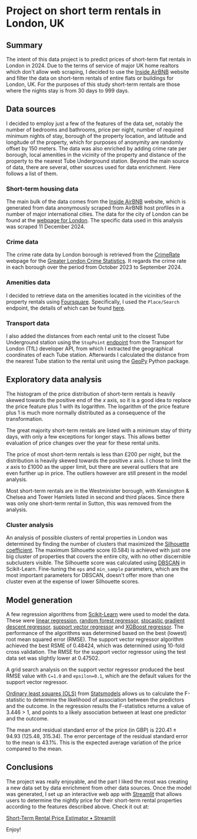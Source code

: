 # Project on short term rentals in London, UK

## Summary

The intent of this data project is to predict prices of short-term flat rentals in London in 2024. Due to the terms of service of major UK home realtors which don't allow web scraping, I decided to use the [Inside AirBNB](https://insideairbnb.com/london/ "https://insideairbnb.com/london/") website and filter the data on short-term rentals of entire flats or buildings for London, UK. For the purposes of this study short-term rentals are those where the nights stay is from 30 days to 999 days.

## Data sources

I decided to employ just a few of the features of the data set, notably the number of bedrooms and bathrooms, price per night, number of required minimum nights of stay, borough of the property location, and latitude and longitude of the property, which for purposes of anonymity are randomly offset by 150 meters. The data was also enriched by adding crime rate per borough, local amenities in the vicinity of the property and distance of the property to the nearest Tube Underground station. Beyond the main source of data, there are several, other sources used for data enrichment. Here follows a list of them.

### Short-term housing data

The main bulk of the data comes from the [Inside AirBNB](https://insideairbnb.com/ "https://insideairbnb.com/") website, which is generated from data anonymously scraped from AirBNB host profiles in a number of major international cities. The data for the city of London can be found at the [webpage for London](https://insideairbnb.com/london/ "https://insideairbnb.com/london/"). The specific data used in this analysis was scraped 11 December 2024.

### Crime data

The crime rate data by London borough is retrieved from the [CrimeRate](https://crimerate.co.uk/ "https://crimerate.co.uk/") webpage for the [Greater London Crime Statistics](https://crimerate.co.uk/london "https://crimerate.co.uk/london"). It regards the crime rate in each borough over the period from October 2023 to September 2024.

### Amenities data

I decided to retrieve data on the amenities located in the vicinities of the property rentals using [Foursquare](https://foursquare.com/ "https://foursquare.com/"). Specifically, I used the `Place/Search` endpoint, the details of which can be found [here](https://api.foursquare.com/v3/places/search "https://api.foursquare.com/v3/places/search").

### Transport data

I also added the distances from each rental unit to the closest Tube Underground station using the `StopPoint` [endpoint](https://api.tfl.gov.uk/StopPoint/Mode/tube "https://api.tfl.gov.uk/StopPoint/Mode/tube") from the Transport for London (TfL) developer API, from which I extracted the geographical coordinates of each Tube station. Afterwards I calculated the distance from the nearest Tube station to the rental unit using the [GeoPy](https://github.com/geopy/geopy "https://github.com/geopy/geopy") Python package.

## Exploratory data analysis

The histogram of the price distribution of short-term rentals is heavily skewed towards the positive end of the _x_ axis, so it is a good idea to replace the price feature plus 1 with its logarithm. The logarithm of the price feature plus 1 is much more normally distributed as a consequence of the transformation.

The great majority short-term rentals are listed with a minimum stay of thirty days, with only a few exceptions for longer stays. This allows better evaluation of price changes over the year for these rental units.

The price of most short-term rentals is less than £200 per night, but the distribution is heavily skewed towards the positive _x_ axis. I chose to limit the _x_ axis to £1000 as the upper limit, but there are several outliers that are even further up in price. The outliers however are still present in the model analysis.

Most short-term rentals are in the Westminister borough, with Kensington & Chelsea and Tower Hamlets listed in second and third places. Since there was only one short-term rental in Sutton, this was removed from the analysis.

### Cluster analysis

An analysis of possible clusters of rental properties in London was determined by finding the number of clusters that maximized the [Silhouette coefficient](https://en.wikipedia.org/wiki/Silhouette_(clustering) "https://en.wikipedia.org/wiki/Silhouette_(clustering)"). The maximum Silhouette score (0.584) is achieved with just one big cluster of properties that covers the entire city, with no other discernible subclusters visible. The Silhouette score was calculated using [DBSCAN](https://scikit-learn.org/stable/modules/generated/sklearn.cluster.DBSCAN.html#sklearn.cluster.DBSCAN "https://scikit-learn.org/stable/modules/generated/sklearn.cluster.DBSCAN.html#sklearn.cluster.DBSCAN") in Scikit-Learn. Fine-tuning the `eps` and `min_sample` parameters, which are the most important parameters for DBSCAN, doesn't offer more than one cluster even at the expense of lower Silhouette scores.

## Model generation

A few regression algorithms from [Scikit-Learn](https://scikit-learn.org/stable/ "https://scikit-learn.org/stable/") were used to model the data. These were [linear regression](https://scikit-learn.org/stable/modules/generated/sklearn.linear_model.LinearRegression.html "https://scikit-learn.org/stable/modules/generated/sklearn.linear_model.LinearRegression.html"), [random forest regressor](https://scikit-learn.org/stable/modules/generated/sklearn.ensemble.RandomForestRegressor.html#sklearn.ensemble.RandomForestRegressor "https://scikit-learn.org/stable/modules/generated/sklearn.ensemble.RandomForestRegressor.html#sklearn.ensemble.RandomForestRegressor"), [stocastic gradient descent regressor](https://scikit-learn.org/stable/modules/generated/sklearn.linear_model.SGDRegressor.html#sklearn.linear_model.SGDRegressor "https://scikit-learn.org/stable/modules/generated/sklearn.linear_model.SGDRegressor.html#sklearn.linear_model.SGDRegressor"), [support vector regressor](https://scikit-learn.org/stable/modules/generated/sklearn.svm.SVR.html#sklearn.svm.SVR "https://scikit-learn.org/stable/modules/generated/sklearn.svm.SVR.html#sklearn.svm.SVR") and [XGBoost regressor](https://xgboost.readthedocs.io/en/stable/python/python_api.html#xgboost.XGBRegressor "https://xgboost.readthedocs.io/en/stable/python/python_api.html#xgboost.XGBRegressor"). The performance of the algorithms was determined based on the best (lowest) root mean squared error (RMSE). The support vector regressor algorithm achieved the best RSME of 0.48424, which was determined using 10-fold cross validation. The RMSE for the support vector regressor using the test data set was slightly lower at 0.47502.

A grid search analysis on the support vector regressor produced the best RMSE value with `C=1.0` and `epsilon=0.1`, which are the default values for the support vector regressor.

[Ordinary least squares (OLS)](https://www.statsmodels.org/stable/index.html/generated/statsmodels.regression.linear_model.OLS.html#statsmodels.regression.linear_model.OLS "https://www.statsmodels.org/stable/index.html/generated/statsmodels.regression.linear_model.OLS.html#statsmodels.regression.linear_model.OLS") from [Statsmodels](https://www.statsmodels.org/stable/index.html "https://www.statsmodels.org/stable/index.html") allows us to calculate the F-statistic to determine the likelihood of association between the predictors and the outcome. In the regression results the F-statistics returns a value of 3.446 > 1, and points to a likely association between at least one predictor and the outcome.

The mean and residual standard error of the price (in GBP) is 220.41 ± 94.93 (125.48, 315.34). The error percentage of the residual standard error to the mean is 43.1%. This is the expected average variation of the price compared to the mean.

## Conclusions

The project was really enjoyable, and the part I liked the most was creating a new data set by data enrichment from other data sources. Once the model was generated, I set up an interactive web app with [Streamlit](https://streamlit.io/cloud "https://streamlit.io/cloud") that allows users to determine the nightly price for their short-term rental properties according to the features described above. Check it out at:

[Short-Term Rental Price Estimator &bull; Streamlit](https://rental-pricing-app.streamlit.app/ "https://rental-pricing-app.streamlit.app/")

Enjoy!

